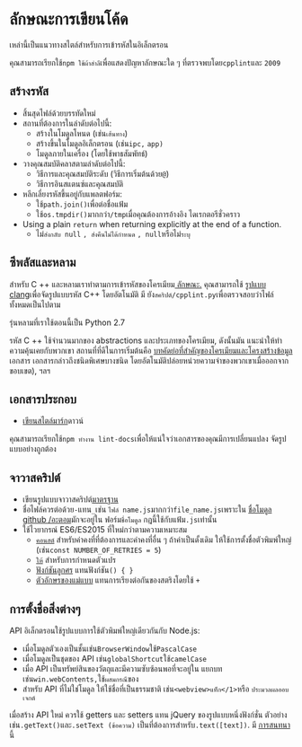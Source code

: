 # ลักษณะการเขียนโค้ด

เหล่านี้เป็นแนวทางสไตล์สําหรับการเข้ารหัสในอิเล็กตรอน

คุณสามารถเรียกใช้`npm ใช้ผ้าสําลี`เพื่อแสดงปัญหาลักษณะใด ๆ ที่ตรวจพบโดย`cpplint`และ `2009`

## สร้างรหัส

* สิ้นสุดไฟล์ด้วยบรรทัดใหม่
* สถานที่ต้องการในลําดับต่อไปนี้:
  * สร้างในโมดูลโหนด (เช่น`เส้นทาง`)
  * สร้างขึ้นในโมดูลอิเล็กตรอน (เช่น`ipc,` `app)`
  * โมดูลภายในเครื่อง (โดยใช้พาธสัมพัทธ์)
* วางคุณสมบัติคลาสตามลําดับต่อไปนี้:
  * วิธีการและคุณสมบัติระดับ (วิธีการเริ่มต้นด้วย`@`)
  * วิธีการอินสแตนซ์และคุณสมบัติ
* หลีกเลี่ยงรหัสขึ้นอยู่กับแพลตฟอร์ม:
  * ใช้`path.join()`เพื่อต่อชื่อแฟ้ม
  * ใช้`os.tmpdir()`มากกว่า`/tmp`เมื่อคุณต้องการอ้างอิง ไดเรกตอรีชั่วคราว
* Using a plain `return` when returning explicitly at the end of a function.
  * ไม่`ส่งกลับ null` `, ส่งคืนไม่ได้กําหนด` `, null`หรือไม่`ระบุ`

## ซีพลัสและหลาม

สําหรับ C ++ และหลามเราทําตามการเข้ารหัสของโครเมียม[ ลักษณะ.](https://www.chromium.org/developers/coding-style) คุณสามารถใช้ [รูปแบบ clang](clang-format.md)เพื่อจัดรูปแบบรหัส C++ โดยอัตโนมัติ มี ยัง`สคริปต์/cpplint.py`เพื่อตรวจสอบว่าไฟล์ทั้งหมดเป็นไปตาม

รุ่นหลามที่เราใช้ตอนนี้เป็น Python 2.7

รหัส C ++ ใช้จํานวนมากของ abstractions และประเภทของโครเมียม, ดังนั้นมัน แนะนําให้ทําความคุ้นเคยกับพวกเขา สถานที่ที่ดีในการเริ่มต้นคือ [บทคัดย่อที่สําคัญของโครเมียมและโครงสร้างข้อมูล](https://www.chromium.org/developers/coding-style/important-abstractions-and-data-structures) เอกสาร เอกสารกล่าวถึงชนิดพิเศษบางชนิด โดยอัตโนมัติปล่อยหน่วยความจําของพวกเขาเมื่อออกจากขอบเขต), ฯลฯ

## เอกสารประกอบ

* [เขียนสไตล์มาร์ก](https://github.com/remarkjs/remark)ดาวน์

คุณสามารถเรียกใช้`npm ทํางาน lint-docs`เพื่อให้แน่ใจว่าเอกสารของคุณมีการเปลี่ยนแปลง จัดรูปแบบอย่างถูกต้อง

## จาวาสคริปต์

* เขียนรูปแบบจาวาสคริปต์[มาตรฐาน](https://www.npmjs.com/package/standard)
* ชื่อไฟล์ควรต่อด้วย`-`แทน`_`เช่น `ไฟล์ name.js`มากกว่า`file_name.js`เพราะใน [ชื่อโมดูล github /อะตอม](https://github.com/github/atom)มักจะอยู่ใน ฟอร์ม`ชื่อโมดูล` กฎนี้ใช้กับแฟ้ม`.js`เท่านั้น
* ใช้ไวยากรณ์ ES6/ES2015 ที่ใหม่กว่าตามความเหมาะสม
  * [`คอนสต์`](https://developer.mozilla.org/en-US/docs/Web/JavaScript/Reference/Statements/const) สําหรับค่าคงที่ที่ต้องการและค่าคงที่อื่น ๆ  ถ้าค่าเป็นดั้งเดิม ให้ใช้การตั้งชื่อตัวพิมพ์ใหญ่ (เช่น`const NUMBER_OF_RETRIES = 5`)
  * [`ให้`](https://developer.mozilla.org/en-US/docs/Web/JavaScript/Reference/Statements/let) สําหรับการกําหนดตัวแปร
  * [ฟังก์ชันลูกศร](https://developer.mozilla.org/en-US/docs/Web/JavaScript/Reference/Functions/Arrow_functions) แทนฟังก์ชัน`() { }`
  * [ตัวอักษรของแม่แบบ](https://developer.mozilla.org/en-US/docs/Web/JavaScript/Reference/Template_literals) แทนการเรียงต่อกันของสตริงโดยใช้ `+`

## การตั้งชื่อสิ่งต่างๆ

API อิเล็กตรอนใช้รูปแบบการใช้ตัวพิมพ์ใหญ่เดียวกันกับ Node.js:

- เมื่อโมดูลตัวเองเป็นชั้นเช่น`BrowserWindow`ใช้`PascalCase`
- เมื่อโมดูลเป็นชุดของ API เช่น`globalShortcut`ใช้`camelCase`
- เมื่อ API เป็นทรัพย์สินของวัตถุและมีความซับซ้อนพอที่จะอยู่ใน แยกบทเช่น`win.webContents,`ใช้`ผสมกรณี`ของ
- สําหรับ API ที่ไม่ใช่โมดูล ให้ใช้ชื่อที่เป็นธรรมชาติ เช่น`<webview>แท็ก</1>`หรือ `ประมวลผลออบเจกต์`

เมื่อสร้าง API ใหม่ ควรใช้ getters และ setters แทน jQuery ของรูปแบบหนึ่งฟังก์ชั่น ตัวอย่างเช่น`.getText()`และ`.setText (ข้อความ)` เป็นที่ต้องการสําหรับ`.text([text])`. มี [การสนทนา](https://github.com/electron/electron/issues/46)นี้
